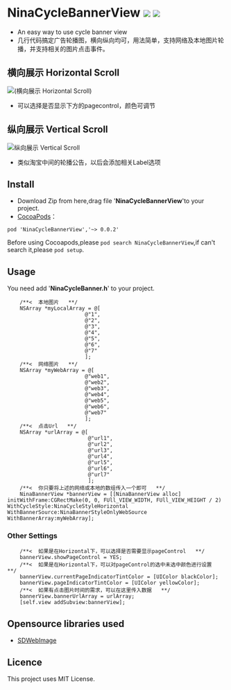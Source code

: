 # NinaCycleBannerView ![](http://cocoapod-badges.herokuapp.com/v/NinaCycleBannerView/badge.png) ![](http://cocoapod-badges.herokuapp.com/p/NinaCycleBannerView/badge.png)
* An easy way to use cycle banner view
* 几行代码搞定广告轮播图，横向纵向均可，用法简单，支持网络及本地图片轮播，并支持相关的图片点击事件。

## <a id="横向展示 Horizontal Scroll"></a> 横向展示 Horizontal Scroll
![(横向展示 Horizontal Scroll)](https://github.com/RamWire/NinaCycleBannerView/blob/master/Example/gifs/NinaCycleBannerView3.gif) 
* 可以选择是否显示下方的pagecontrol，颜色可调节

## <a id="纵向展示 Vertical Scroll"></a> 纵向展示 Vertical Scroll
![纵向展示 Vertical Scroll](https://github.com/RamWire/NinaCycleBannerView/blob/master/Example/gifs/NinaCycleBannerView2.gif)
* 类似淘宝中间的轮播公告，以后会添加相关Label选项

## Install
- Download Zip from here,drag file '**NinaCycleBannerView**'to your project.
- [CocoaPods](https://cocoapods.org/)：
```
pod 'NinaCycleBannerView','~> 0.0.2' 
```
Before using Cocoapods,please `pod search NinaCycleBannerView`,if can't search it,please `pod setup`.

## Usage
You need add '**NinaCycleBanner.h**' to your project.
```objc
    /**<  本地图片   **/
    NSArray *myLocalArray = @[
                         @"1",
                         @"2",
                         @"3",
                         @"4",
                         @"5",
                         @"6",
                         @"7"
                         ];
    /**<  网络图片   **/
    NSArray *myWebArray = @[
                         @"web1",
                         @"web2",
                         @"web3",
                         @"web4",
                         @"web5",
                         @"web6",
                         @"web7"
                         ];
    /**<  点击Url   **/
    NSArray *urlArray = @[
                          @"url1",
                          @"url2",
                          @"url3",
                          @"url4",
                          @"url5",
                          @"url6",
                          @"url7"
                          ];
    /**<  你只要将上述的网络或本地的数组传入一个即可   **/
    NinaBannerView *bannerView = [[NinaBannerView alloc] initWithFrame:CGRectMake(0, 0, FUll_VIEW_WIDTH, FUll_VIEW_HEIGHT / 2) WithCycleStyle:NinaCycleStyleHorizontal WithBannerSource:NinaBannerStyleOnlyWebSource WithBannerArray:myWebArray];
```
### Other Settings
```objc
    /**<  如果是在Horizontal下，可以选择是否需要显示pageControl   **/
    bannerView.showPageControl = YES;
    /**<  如果是在Horizontal下，可以对pageControl的选中未选中颜色进行设置   **/
    bannerView.currentPageIndicatorTintColor = [UIColor blackColor];
    bannerView.pageIndicatorTintColor = [UIColor yellowColor];
    /**<  如果有点击图片时间的需求，可以在这里传入数据   **/
    bannerView.bannerUrlArray = urlArray;    
    [self.view addSubview:bannerView];
```

## Opensource libraries used
- [SDWebImage](https://github.com/rs/SDWebImage)

## Licence

This project uses MIT License.
